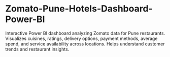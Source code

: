 # Zomato-Pune-Hotels-Dashboard-Power-BI
Interactive Power BI dashboard analyzing Zomato data for Pune restaurants. Visualizes cuisines, ratings, delivery options, payment methods, average spend, and service availability across locations. Helps understand customer trends and restaurant insights.
